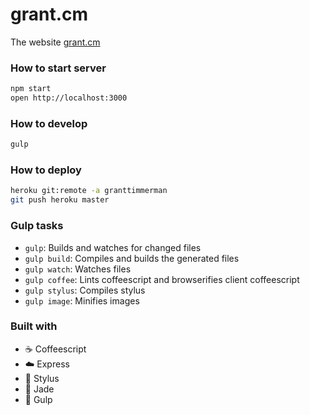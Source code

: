 # grant.cm

The website [grant.cm](http://grant.cm)

### How to start server

```sh
npm start
open http://localhost:3000
```

### How to develop

```sh
gulp
```

### How to deploy

```sh
heroku git:remote -a granttimmerman
git push heroku master
```

### Gulp tasks

- `gulp`: Builds and watches for changed files
- `gulp build`: Compiles and builds the generated files
- `gulp watch`: Watches files
- `gulp coffee`: Lints coffeescript and browserifies client coffeescript
- `gulp stylus`: Compiles stylus
- `gulp image`: Minifies images

### Built with

- :coffee: Coffeescript
- :cloud: Express
- :lipstick: Stylus
- :gem: Jade
- :tropical_fish: Gulp
